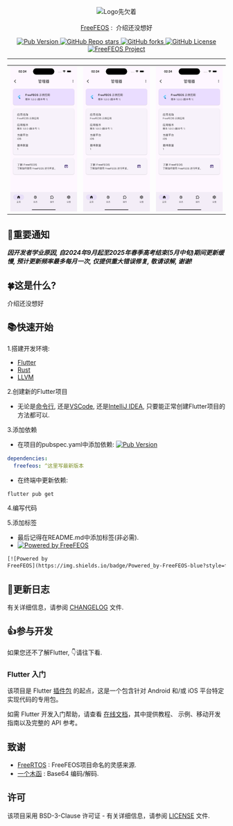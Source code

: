 <!-- 头部 -->
<p align="center">
  <!-- Logo -->
  <img alt="Logo先欠着">
  <br>
  <br>
  <!-- 介绍 -->
  <span>
    <a href="https://pub.dev/packages/freefeos">FreeFEOS</a>
    <span>:&nbsp</span>
    <span>介绍还没想好</span>
  </span>
</p>

<!-- 标签 -->
<p align="center">
  <!-- Pub版本 -->
  <a href="https://pub.dev/packages/freefeos">
    <img
      src="https://img.shields.io/pub/v/freefeos?include_prereleases&style=flat-square&logo=dart&logoColor=white&label=Pub&color=blue"
      alt="Pub Version">
  </a>
  <!-- GitHub仓库stars -->
  <a href="https://github.com/FreeFEOS/FreeFEOS/stargazers">
    <img
      src="https://img.shields.io/github/stars/FreeFEOS/FreeFEOS?style=flat-square&logo=github&logoColor=white&label=Stars&color=blue"
      alt="GitHub Repo stars">
  </a>
  <!-- GitHub仓库forks -->
  <a href="https://github.com/FreeFEOS/FreeFEOS/fork">
    <img
      src="https://img.shields.io/github/forks/FreeFEOS/FreeFEOS?style=flat-square&logo=github&logoColor=white&label=Forks&color=blue"
      alt="GitHub forks">
  </a>
  <!-- GitHub协议 -->
  <a href="https://github.com/FreeFEOS/FreeFEOS/blob/master/LICENSE">
    <img
      src="https://img.shields.io/github/license/FreeFEOS/FreeFEOS?style=flat-square&logo=github&logoColor=white&label=License"
      alt="GitHub License">
  </a>
  <!-- FreeFEOS项目 -->
  <a href="https://github.com/FreeFEOS/FreeFEOS">
    <img src="https://img.shields.io/badge/Project-FreeFEOS-blue?style=flat-square&logo=flutter&logoColor=white"
      alt="FreeFEOS Project">
  </a>
</p>

---

<!-- 截图 -->
<table align="center">
  <tr>
    <td>
      <a href="https://raw.githubusercontent.com/FreeFEOS/FreeFEOS/master/screenshot.png">
        <img src="https://raw.githubusercontent.com/FreeFEOS/FreeFEOS/master/screenshot.png" width="200">
      </a>
    </td>
    <td>
      <a href="https://raw.githubusercontent.com/FreeFEOS/FreeFEOS/master/screenshot.png">
        <img src="https://raw.githubusercontent.com/FreeFEOS/FreeFEOS/master/screenshot.png" width="200">
      </a>
    </td>
    <td>
      <a href="https://raw.githubusercontent.com/FreeFEOS/FreeFEOS/master/screenshot.png">
        <img src="https://raw.githubusercontent.com/FreeFEOS/FreeFEOS/master/screenshot.png" width="200">
      </a>
    </td>
  </tr>
</table>

## 📢重要通知

***因开发者学业原因, 自2024年9月起至2025年春季高考结束(5月中旬)期间更新缓慢, 预计更新频率最多每月一次, 仅提供重大错误修复, 敬请谅解, 谢谢!***

## 🍀这是什么?

介绍还没想好

## 📚快速开始

1.搭建开发环境:

* [Flutter](https://docs.flutter.cn/get-started/install)
* [Rust](https://www.rust-lang.org/tools/install)
* [LLVM](https://pub.dev/packages/ffigen#installing-llvm)

2.创建新的Flutter项目

* 无论是[命令行](), 还是[VSCode](), 还是[IntelliJ IDEA](), 只要能正常创建Flutter项目的方法都可以.

3.添加依赖

* 在项目的pubspec.yaml中添加依赖:
[![Pub
Version](https://img.shields.io/pub/v/freefeos?include_prereleases&style=flat-square&logo=dart&logoColor=white&label=Pub&color=blue)](https://pub.dev/packages/freefeos)
```yaml
dependencies:
  freefeos: ^这里写最新版本
```
* 在终端中更新依赖:
```shell
flutter pub get
```

4.编写代码

5.添加标签

* 最后记得在README.md中添加标签(非必需).
* [![Powered by
FreeFEOS](https://img.shields.io/badge/Powered_by-FreeFEOS-blue?style=flat-square&logo=flutter&logoColor=white)](https://github.com/FreeFEOS/FreeFEOS)
```markdown
[![Powered by
FreeFEOS](https://img.shields.io/badge/Powered_by-FreeFEOS-blue?style=flat-square&logo=flutter&logoColor=white)](https://github.com/FreeFEOS/FreeFEOS)
```

## 📔更新日志

有关详细信息，请参阅 [CHANGELOG](https://github.com/FreeFEOS/FreeFEOS/blob/master/CHANGELOG.md) 文件.

## 👍参与开发

如果您还不了解Flutter, 👇请往下看.

### Flutter 入门

该项目是 Flutter
[插件包](https://docs.flutter.cn/packages-and-plugins/developing-packages/)
的起点，这是一个包含针对 Android 和/或 iOS 平台特定实现代码的专用包。

如需 Flutter 开发入门帮助，请查看
[在线文档](https://docs.flutter.cn/)，其中提供教程、
示例、移动开发指南以及完整的 API 参考。

## 致谢

* [FreeRTOS](https://www.freertos.org/zh-cn-cmn-s/) : FreeFEOS项目命名的灵感来源.
* [一个木函](https://ol.woobx.cn/) : Base64 编码/解码.

## 许可
该项目采用 BSD-3-Clause 许可证 - 有关详细信息，请参阅 [LICENSE](https://github.com/FreeFEOS/FreeFEOS/blob/master/LICENSE) 文件.